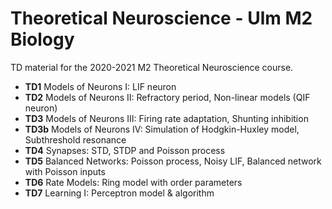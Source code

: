 # Theoretical Neuroscience - Ulm M2 Biology

TD material for the 2020-2021 M2 Theoretical Neuroscience course.

- **TD1**	Models of Neurons I: LIF neuron
- **TD2**	Models of Neurons II: Refractory period, Non-linear models (QIF neuron)
- **TD3**	Models of Neurons III: Firing rate adaptation, Shunting inhibition
- **TD3b**	Models of Neurons IV: Simulation of Hodgkin-Huxley model, Subthreshold resonance
- **TD4**	Synapses: STD, STDP and Poisson process
- **TD5**	Balanced Networks: Poisson process, Noisy LIF, Balanced network with Poisson inputs
- **TD6**	Rate Models: Ring model with order parameters
- **TD7**	Learning I: Perceptron model & algorithm
